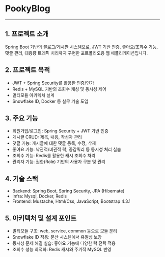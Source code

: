 # PookyBlog
----------------------------------
## 1. 프로젝트 소개
Spring Boot 기반의 블로그/게시판 시스템으로, JWT 기반 인증, 좋아요/조회수 기능, 댓글 관리, 대용량 트래픽 처리까지 구현한 포트폴리오용 웹 애플리케이션입니다.

## 2. 프로젝트 목적
+ JWT + Spring Security를 활용한 인증/인가
+ Redis + MySQL 기반의 조회수 캐싱 및 동시성 제어
+ 멀티모듈 아키텍처 설계
+ Snowflake ID, Docker 등 실무 기술 도입

## 3. 주요 기능
+ 회원가입/로그인: Spring Security + JWT 기반 인증
+ 게시글 CRUD: 제목, 내용, 작성자 관리
+ 댓글 기능: 게시글에 대한 댓글 등록, 수정, 삭제
+ 좋아요 기능: 낙관적/비관적 락, 증감쿼리 등 동시성 처리 실습
+ 조회수 기능: Redis를 활용한 캐시 조회수 처리
+ 관리자 기능: 권한(Role) 기반의 사용자 구분 및 관리

## 4. 기술 스택
+ Backend: Spring Boot, Spring Security, JPA (Hibernate)
+ Infra: Mysql, Docker, Redis
+ Frontend: Mustache, Html/Css, JavaScript, Bootstrap 4.3.1

## 5. 아키텍처 및 설계 포인트
+ 멀티모듈 구조: web, service, common 등으로 모듈 분리
+ Snowflake ID 적용: 분산 시스템에서 유일성 보장
+ 동시성 문제 해결 실습: 좋아요 기능에 다양한 락 전략 적용
+ 조회수 성능 최적화: Redis 캐시와 주기적 MySQL 반영

